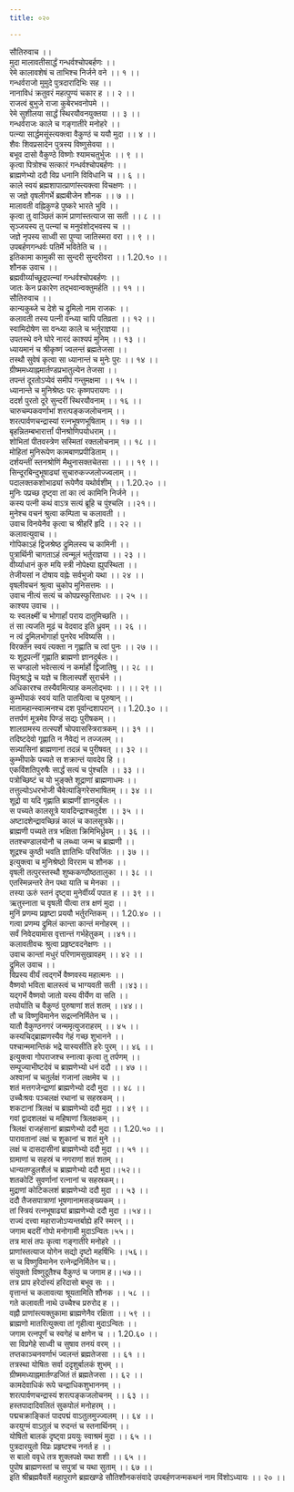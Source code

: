 ```yaml
---
title: ०२०

---
```

सौतिरुवाच ।।  
मुदा मालावतीसार्द्धं गन्धर्वश्चोपबर्हणः ।।  
रेमे कालावशेषं च ताभिश्च निर्जने वने ।। १ ।।  
गन्धर्वराजो मुमुदे पुत्रदारादिभिः सह ।।  
नानाविधं क्रतुवरं महत्पुण्यं चकार ह ।। २ ।।  
राजत्वं बुभुजे राजा कुबेरभवनोपमे ।।  
रेमे सुशीलया सार्द्धं स्थिरयौवनयुक्तया ।। ३ ।।  
गन्धर्वराजः काले च गङ्गातीरे मनोहरे ।।  
पत्न्या सार्द्धमसूंस्त्यक्त्वा वैकुण्ठं च ययौ मुदा ।। ४ ।।  
शैवः शिवप्रसादेन पुत्रस्य विष्णुसेवया ।।  
बभूव दासो वैकुण्ठे विष्णोः श्यामचतुर्भुजः ।। ९ ।।  
कृत्वा पित्रोश्च सत्कारं गन्धर्वश्चोपबर्हणः ।।  
ब्राह्मणेभ्यो ददौ विप्र धनानि विविधानि च ।। ६ ।।  
काले स्वयं ब्रह्मशापात्प्राणांस्त्यक्त्वा विचक्षणः ।।  
स जज्ञे वृषलीगर्भे ब्रह्मबीजेन शौनक ।। ७ ।।  
मालावती वह्निकुण्डे पुष्करे भारते भुवि ।।  
कृत्वा तु वाञ्छितं कामं प्राणांस्तत्याज सा सती ।। ८ ।।  
सृञ्जयस्य तु पत्न्यां च मनुवंशोद्भवस्य च ।।  
जज्ञे नृपस्य साध्वी सा पुण्या जातिस्मरा वरा ।। ९ ।।  
उपबर्हणगन्धर्वः पतिर्मे भवितेति च ।।  
इतिकामा कामुकी सा सुन्दरी सुन्दरीवरा ।। 1.20.१० ।।  
शौनक उवाच ।।  
ब्रह्मवीर्य्याच्छूद्रपत्न्यां गन्धर्वश्चोपबर्हणः ।।  
जातः केन प्रकारेण तद्भवान्वक्तुमर्हति ।। ११ ।।  
सौतिरुवाच ।।  
कान्यकुब्जे च देशे च द्रुमिलो नाम राजकः ।।  
कलावती तस्य पत्नी वन्ध्या चापि पतिव्रता ।। १२ ।।  
स्वामिदोषेण सा वन्ध्या काले च भर्तुराज्ञया ।।  
उपतस्थे वने घोरे नारदं काश्यपं मुनिम् ।। १३ ।।  
ध्यायमानं च श्रीकृष्णं ज्वलन्तं ब्रह्मतेजसा ।।  
तस्थौ सुवेषं कृत्वा सा ध्यानान्तं च मुनेः पुरः ।। १४ ।।  
ग्रीष्ममध्याह्नमार्तण्डप्रभातुल्येन तेजसा ।।  
तपन्तं दूरतोऽप्येवं समीपं गन्तुमक्षमा ।। १५ ।।  
ध्यानान्ते च मुनिश्रेष्ठः परः कृष्णपरायणः ।।  
ददर्श पुरतो दूरे सुन्दरीं स्थिरयौवनाम् ।। १६ ।।  
चारुचम्पकवर्णाभां शरत्पङ्कजलोचनाम् ।।  
शरत्पार्वणचन्द्रास्यां रत्नभूषणभूषिताम् ।। १७ ।।  
बृहन्नितम्बभारार्त्तां पीनश्रोणिपयोधराम् ।।  
शोभितां पीतवस्त्रेण सस्मितां रक्तलोचनाम् ।। १८ ।।  
मोहितां मुनिरूपेण कामबाणप्रपीडिताम् ।।  
दर्शयन्तीं स्तनश्रोणिं मैथुनासक्तचेतसा ।। ।। १९ ।।  
सिन्दूरबिन्दुभूषाढ्यां सुचारुकज्जलोज्ज्वलाम् ।।  
पदालक्तकशोभाढ्यां रूपेणैव यथोर्वशीम् ।। 1.20.२० ।।  
मुनिः पप्रच्छ दृष्ट्वा तां का त्वं कामिनि निर्जने ।।  
कस्य पत्नी कथं वाऽत्र सत्यं ब्रूहि च पुंश्चलि ।।२१।।  
मुनेश्च वचनं श्रुत्वा कम्पिता च कलावती ।।  
उवाच विनयेनैव कृत्वा च श्रीहरिं हृदि ।। २२ ।।  
कलावत्युवाच ।।  
गोपिकाऽहं द्विजश्रेष्ठ द्रुमिलस्य च कामिनी ।।  
पुत्रार्थिनी चागताऽहं त्वन्मूलं भर्तुराज्ञया ।। २३ ।।  
वीर्य्याधानं कुरु मयि स्त्री नोपेक्ष्या ह्युपस्थिता ।।  
तेजीयसां न दोषाय वह्नेः सर्वभुजो यथा ।। २४ ।।  
वृषलीवचनं श्रुत्वा चुकोप मुनिसत्तमः ।।  
उवाच नीत्यं सत्यं च कोपप्रस्फुरिताधरः ।। २५ ।।  
काश्यप उवाच ।।  
यः स्वलक्ष्मीं च भोगार्हां पराय दातुमिच्छति ।।  
तं सा त्यजति मूढं च वेदवाद इति ध्रुवम् ।। २६ ।।  
न त्वं द्रुमिलभोगार्हा पुनरेव भविष्यसि ।।  
विरक्तेन स्वयं त्यक्ता न गृह्णाति च त्वां पुनः ।। २७ ।।  
यः शूद्रपत्नीं गृह्णाति ब्राह्मणो ज्ञानदुर्बलः।।  
स चण्डालो भवेत्सत्यं न कर्मार्हो द्विजातिषु ।। २८ ।।  
पितृश्राद्धे च यज्ञे च शिलास्पर्शे सुरार्चने ।।  
अधिकारश्च तस्यैवमित्याह कमलोद्भवः ।। ।। २९ ।।  
कुम्भीपाकं स्वयं याति पातयित्वा च पूरुषान् ।।  
मातामहान्स्वात्मनश्च दश पूर्वान्दशापरान् ।। 1.20.३० ।।  
तत्तर्पणं मूत्रमेव पिण्डं सद्यः पुरीषकम् ।।  
शालग्रामस्य तत्स्पर्शे चोपवासस्त्रिरात्रकम् ।। ३१ ।।  
तदिष्टदेवो गृह्णाति न नैवेद्यं न तज्जलम् ।।  
सन्न्यासिनां ब्राह्मणानां तदन्नं च पुरीषवत् ।। ३२ ।।  
कुम्भीपाके पच्यते स शक्रान्तं यावदेव हि ।।  
एकविंशतिपुरुषैः सार्द्धं सत्यं च पुंश्चलि ।। ३३ ।।  
पत्रोच्छिष्टं च यो भुङ्क्ते शूद्राणां ब्राह्मणाधमः ।।  
तत्तुल्योऽधरभोजी चैवेत्याङ्गिरेसभाषितम् ।। ३४ ।।  
शूद्रो वा यदि गृह्णाति ब्राह्मणीं ज्ञानदुर्बलः ।।  
स पच्यते कालसूत्रे यावदिन्द्राश्चतुर्दश ।। ३५ ।।  
अष्टादशेन्द्रावच्छिन्नं कालं च कालसूत्रके।।  
ब्राह्मणी पच्यते तत्र भक्षिता क्रिमिभिर्ध्रुवम् ।। ३६ ।।  
ततश्चण्डालयोनौ च लब्ध्वा जन्म च ब्राह्मणी ।।  
शूद्रश्च कुष्ठी भवति ज्ञातिभिः परिवर्जितः ।। ३७ ।।  
इत्युक्त्वा च मुनिश्रेष्ठो विरराम च शौनक ।।  
वृषली तत्पुरस्तस्थौ शुष्ककण्ठौष्ठतालुका ।। ३८ ।।  
एतस्मिन्नन्तरे तेन पथा याति च मेनका ।।  
तस्या ऊरुं स्तनं दृष्ट्वा मुनेर्वीर्य्यं पपात ह ।। ३९ ।।  
ऋतुस्नाता च वृषली पीत्वा तत्र क्षणं मुदा ।।  
मुनिं प्रणम्य प्रहृष्टा प्रययौ भर्तुरन्तिकम् ।। 1.20.४० ।।  
गत्वा प्रणम्य द्रुमिलं कान्ता कान्तं मनोहरम् ।।  
सर्वं निवेदयामास वृत्तान्त्तं गर्भहेतुकम् ।।४१।।  
कलावतीवचः श्रुत्वा प्रहृष्टवदनेक्षणः ।।  
उवाच कान्तां मधुरं परिणामसुखावहम् ।। ४२ ।।  
द्रुमिल उवाच ।।  
विप्रस्य वीर्यं त्वद्गर्भे वैष्णवस्य महात्मनः ।।  
वैष्णवो भविता बालस्त्वं च भाग्यवती सती ।।४३।।  
यद्गर्भे वैष्णवो जातो यस्य वीर्येण वा सति ।।  
तयोर्याति च वैकुण्ठं पुरुषाणां शतं शतम् ।।४४।।  
तौ च विष्णुविमानेन सद्रत्ननिर्मितेन च ।।  
यातौ वैकुण्ठनगरं जन्ममृत्युजराहरम् ।। ४५ ।।  
कस्यचिद्ब्राह्मणस्यैव गेहं गच्छ शुभानने ।।  
पश्चान्ममान्तिकं भद्रे यास्यसीति हरेः पुरम् ।। ४६ ।।  
इत्युक्त्वा गोपराजश्च स्नात्वा कृत्वा तु तर्पणम् ।।  
सम्पूज्याभीष्टदेवं च ब्राह्मणेभ्यो धनं ददौ ।। ४७ ।।  
अश्वानां च चतुर्लक्षं गजानां लक्षमेव च ।।  
शतं मत्तगजेन्द्राणां ब्राह्मणेभ्यो ददौ मुदा ।। ४८ ।।  
उच्चैःश्रवः पञ्चलक्षं रथानां च सहस्रकम् ।।  
शकटानां त्रिलक्षं च ब्राह्मणेभ्यो ददौ मुदा ।। ४९ ।।  
गवां द्वादशलक्षं च महिषाणां त्रिलक्षकम् ।।  
त्रिलक्षं राजहंसानां ब्राह्मणेभ्यो ददौ मुदा ।। 1.20.५० ।।  
पारावतानां लक्षं च शुकानां च शतं मुने ।।  
लक्षं च दासदासीनां ब्राह्मणेभ्यो ददौ मुदा ।। ५१ ।।  
ग्रामाणां च सहस्रं च नगराणां शतं शतम् ।।  
धान्यतण्डुलशैलं च ब्राह्मणेभ्यो ददौ मुदा।।५२।।  
शतकोटिं सुवर्णानां रत्नानां च सहस्रकम्।।  
मुद्राणां कोटिकलशं ब्राह्मणेभ्यो ददौ मुदा ।। ५३ ।।  
ददौ तैजसपात्राणां भूषणानामसङ्ख्यकम् ।।  
तां स्त्रियं रत्नभूषाढ्यां ब्राह्मणेभ्यो ददौ मुदा ।।५४।।  
राज्यं दत्त्वा महाराजोऽप्यन्तर्बाह्ये हरिं स्मरन् ।।  
जगाम बदरीं गोपो मनोगामी मुदाऽन्वितः।५५।।  
तत्र मासं तपः कृत्वा गङ्गातीरे मनोहरे ।।  
प्राणांस्तत्याज योगेन सद्यो दृष्टो महर्षिभिः ।।५६।।  
स च विष्णुविमानेन रत्नेन्द्रनिर्मितेन च।।  
संयुक्तो विष्णुदूतैश्च वैकुण्ठं च जगाम ह।।५७।।  
तत्र प्राप हरेर्दास्यं हरिदासो बभूव सः ।।  
वृत्तान्तं च कलावत्या श्रूयतामिति शौनक ।। ५८ ।।  
गते कलावती नाथे उच्चैश्च प्ररुरोद ह ।।  
वह्नौ प्राणांस्त्यक्तुकामा ब्राह्मणेनैव रक्षिता ।। ५९ ।।  
ब्राह्मणो मातरित्युक्त्वा तां गृहीत्वा मुदाऽन्वितः ।।  
जगाम रत्नपूर्णं च स्वगेहं च क्षणेन च ।। 1.20.६० ।।  
सा विप्रगेहे साध्वी च सुषाव तनयं वरम् ।।  
तप्तकाञ्चनवर्णाभं ज्वलन्तं ब्रह्मतेजसा ।। ६१ ।।  
तत्रस्था योषितः सर्वा ददृशुर्बालकं शुभम् ।।  
ग्रीष्ममध्याह्नमार्तण्डजितं तं ब्रह्मतेजसा ।। ६२ ।।  
कामदेवाधिकं रूपे चन्द्राधिकशुभाननम् ।।  
शरत्पार्वणचन्द्रास्यं शरत्पङ्कजलोचनम् ।। ६३ ।।  
हस्तपादादिवलितं सुकपोलं मनोहरम् ।।  
पद्मचक्राङ्कितं पादपद्मं वाऽतुलमुज्ज्वलम् ।। ६४ ।।  
करयुग्मं वाऽतुलं च रुदन्तं च स्तनार्थिनम् ।।  
योषितो बालकं दृष्ट्वा प्रययुः स्वाश्रमं मुदा ।। ६५ ।।  
पुत्रदारयुतो विप्रः प्रहृष्टश्च ननर्त ह ।।  
स बालो ववृधे तत्र शुक्लपक्षे यथा शशी ।। ६५ ।।  
पुपोष ब्राह्मणस्तां च सपुत्रां च यथा सुताम् ।। ६७ ।।  
इति श्रीब्रह्मवैवर्ते महापुराणे ब्रह्मखण्डे सौतिशौनकसंवादे उपबर्हणजन्मकथनं नाम विंशोऽध्यायः ।। २० ।।